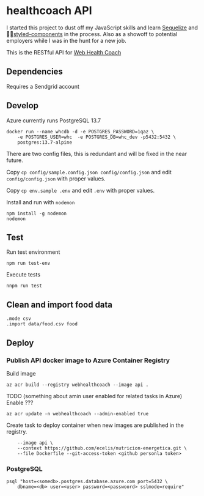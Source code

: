 # healthcoach API

I started this project to dust off my JavaScript skills and learn [Sequelize](https://sequelize.org/) and 💅🏾[styled-components](https://styled-components.com/) in the process. Also as a showoff to potential employers while I was in the hunt for a new job.

This is the RESTful API for [Web Health Coach](https://github.com/ecelis/healtcoach)

## Dependencies

Requires a Sendgrid account

## Develop

Azure currently runs PostgreSQL 13.7

```
docker run --name whcdb -d -e POSTGRES_PASSWORD=1qaz \
    -e POSTGRES_USER=whc  -e POSTGRES_DB=whc_dev -p5432:5432 \
    postgres:13.7-alpine
```

There are two config files, this is redundant and will be fixed in the near future.

Copy `cp config/sample.config.json config/config.json` and edit `config/config.json` with proper values.

Copy `cp env.sample .env` and edit `.env` with proper values.

Install and run with `nodemon`

```
npm install -g nodemon
nodemon
``` 

## Test

Run test environment

```
npm run test-env
```

Execute tests

```
nnpm run test
```

## Clean and import food data

```
.mode csv
.import data/food.csv food
```

## Deploy

### Publish API docker image to Azure Container Registry

Build image

```
az acr build --registry webhealthcoach --image api .
```

TODO (something about amin user enabled for related tasks in Azure)
Enable ??? 

```
az acr update -n webhealthcoach --admin-enabled true
```

Create task to deploy container when new images are published in the registry.

```az acr task create --registry webhealthcoach --name buildapi \
    --image api \
    --context https://github.com/ecelis/nutricion-energetica.git \
    --file Dockerfile --git-access-token <github personla token>
```

### PostgreSQL

```
psql "host=<somedb>.postgres.database.azure.com port=5432 \
    dbname=<db> user=<user> password=<passwoord> sslmode=require"
```